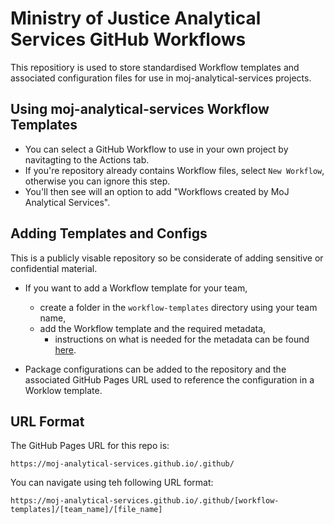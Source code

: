# Ministry of Justice Analytical Services GitHub Workflows
This repositiory is used to store standardised Workflow templates and associated configuration files for use in moj-analytical-services projects.

## Using moj-analytical-services Workflow Templates
- You can select a GitHub Workflow to use in your own project by navitagting to the Actions tab.
- If you're repository already contains Workflow files, select `New Workflow`, otherwise you can ignore this step.
- You'll then see will an option to add "Workflows created by MoJ Analytical Services".

## Adding Templates and Configs
This is a publicly visable repository so be considerate of adding sensitive or confidential material.
- If you want to add a Workflow template for your team,
    - create a folder in the `workflow-templates` directory using your team name,
    - add the Workflow template and the required metadata,
      - instructions on what is needed for the metadata can be found [here](https://docs.github.com/en/actions/configuring-and-managing-workflows/sharing-workflow-templates-within-your-organization#creating-a-workflow-template).

- Package configurations can be added to the repository and the associated GitHub Pages URL used to reference the configuration in a Worklow template.

## URL Format
The GitHub Pages URL for this repo is:

`https://moj-analytical-services.github.io/.github/`

You can navigate using teh following URL format:

`https://moj-analytical-services.github.io/.github/[workflow-templates]/[team_name]/[file_name]`
